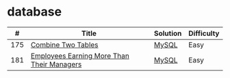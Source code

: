 database
============
| # | Title | Solution | Difficulty |
|---| ----- | -------- | ---------- |
|175|[Combine Two Tables](https://leetcode.com/problems/combine-two-tables/)|[MySQL](./combineTwoTables/combine_two_tables.sql)|Easy|
|181|[Employees Earning More Than Their Managers](https://leetcode.com/problems/employees-earning-more-than-their-managers/)|[MySQL](./employeesEarningMoreThanTheirManagers/employees_earning_more_than_their_managers.sql)|Easy|
